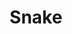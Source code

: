 ---
layout: project
title: Snake
image: /images/projects/snake.png
description: Recreation of the popular game, Snake. Arrow keys control the player's movement.
scripts:
  - common/p5.js
  - common/p5.dom.js
  - Snake/snake.js
  - Snake/sketch.js
---